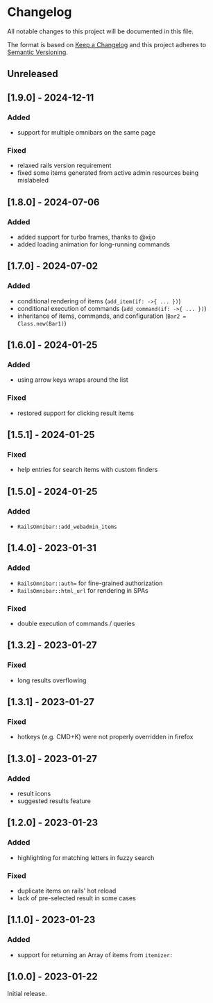 # Changelog
All notable changes to this project will be documented in this file.

The format is based on [Keep a Changelog](http://keepachangelog.com/en/1.0.0/)
and this project adheres to [Semantic Versioning](http://semver.org/spec/v2.0.0.html).

## Unreleased

## [1.9.0] - 2024-12-11

### Added

- support for multiple omnibars on the same page

### Fixed

- relaxed rails version requirement
- fixed some items generated from active admin resources being mislabeled

## [1.8.0] - 2024-07-06

### Added

- added support for turbo frames, thanks to @xijo
- added loading animation for long-running commands

## [1.7.0] - 2024-07-02

### Added

- conditional rendering of items (`add_item(if: ->{ ... })`)
- conditional execution of commands (`add_command(if: ->{ ... })`)
- inheritance of items, commands, and configuration (`Bar2 = Class.new(Bar1)`)

## [1.6.0] - 2024-01-25

### Added

- using arrow keys wraps around the list

### Fixed

- restored support for clicking result items

## [1.5.1] - 2024-01-25

### Fixed

- help entries for search items with custom finders

## [1.5.0] - 2024-01-25

### Added

- `RailsOmnibar::add_webadmin_items`

## [1.4.0] - 2023-01-31

### Added

- `RailsOmnibar::auth=` for fine-grained authorization
- `RailsOmnibar::html_url` for rendering in SPAs

### Fixed

- double execution of commands / queries

## [1.3.2] - 2023-01-27

### Fixed

- long results overflowing

## [1.3.1] - 2023-01-27

### Fixed

- hotkeys (e.g. CMD+K) were not properly overridden in firefox

## [1.3.0] - 2023-01-27

### Added

- result icons
- suggested results feature

## [1.2.0] - 2023-01-23

### Added

- highlighting for matching letters in fuzzy search

### Fixed

- duplicate items on rails' hot reload
- lack of pre-selected result in some cases

## [1.1.0] - 2023-01-23

### Added

- support for returning an Array of items from `itemizer:`

## [1.0.0] - 2023-01-22

Initial release.
